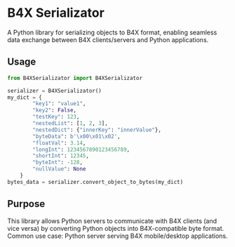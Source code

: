 # B4X Serializator

A Python library for serializing objects to B4X format, enabling seamless data exchange between B4X clients/servers and Python applications.

## Usage

```python
from B4XSerializator import B4XSerializator

serializer = B4XSerializator()
my_dict = {
        "key1": "value1",
        "key2": False,
        "testKey": 123,
        "nestedList": [1, 2, 3],
        "nestedDict": {"innerKey": "innerValue"},
        "byteData": b'\x00\x01\x02',
        "floatVal": 3.14,
        "longInt": 1234567890123456789,
        "shortInt": 12345,
        "byteInt": -128,
        "nullValue": None
    }
bytes_data = serializer.convert_object_to_bytes(my_dict)
```

## Purpose

This library allows Python servers to communicate with B4X clients (and vice versa) by converting Python objects into B4X-compatible byte format. Common use case: Python server serving B4X mobile/desktop applications.